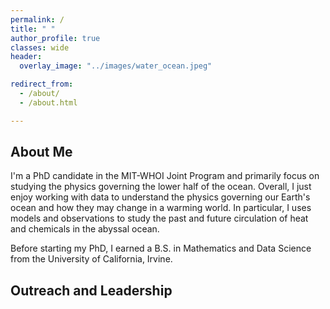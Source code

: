 ```yaml
---
permalink: /
title: " "
author_profile: true
classes: wide
header:
  overlay_image: "../images/water_ocean.jpeg"

redirect_from: 
  - /about/
  - /about.html

---
```

## About Me
I'm a PhD candidate in the MIT-WHOI Joint Program and primarily focus on studying the physics governing the lower half of the ocean. Overall, I just enjoy working with data to understand the physics governing our Earth's ocean and how they may change in a warming world.
In particular, I uses models and observations to study the past and future circulation of heat and chemicals in the abyssal ocean. 

Before starting my PhD, I earned a B.S. in Mathematics and Data Science from the University of California, Irvine.  

## Outreach and Leadership
